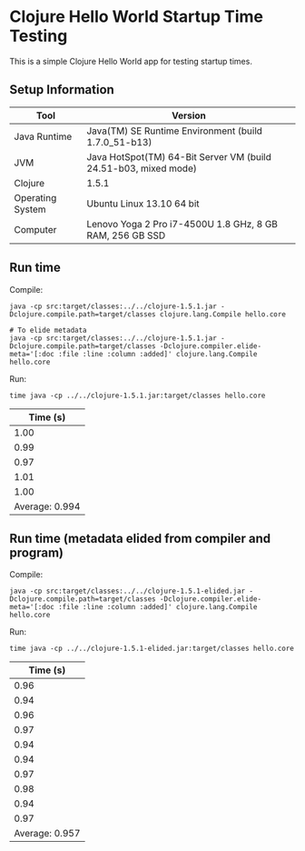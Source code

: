 # Clojure Hello World Startup Time Testing

This is a simple Clojure Hello World app for testing startup times. 

## Setup Information

| Tool | Version |
| --- | --- |
| Java Runtime | Java(TM) SE Runtime Environment (build 1.7.0_51-b13) |
| JVM | Java HotSpot(TM) 64-Bit Server VM (build 24.51-b03, mixed mode) |
| Clojure | 1.5.1 |
| Operating System | Ubuntu Linux 13.10 64 bit |
| Computer | Lenovo Yoga 2 Pro i7-4500U 1.8 GHz, 8 GB RAM, 256 GB SSD |

## Run time

Compile:

```
java -cp src:target/classes:../../clojure-1.5.1.jar -Dclojure.compile.path=target/classes clojure.lang.Compile hello.core 

# To elide metadata
java -cp src:target/classes:../../clojure-1.5.1.jar -Dclojure.compile.path=target/classes -Dclojure.compiler.elide-meta='[:doc :file :line :column :added]' clojure.lang.Compile hello.core 
```

Run:

```
time java -cp ../../clojure-1.5.1.jar:target/classes hello.core
```

| Time (s) |
| ---- |
| 1.00 |
| 0.99 |
| 0.97 |
| 1.01 |
| 1.00 |
| Average: 0.994 |


## Run time (metadata elided from compiler and program)

Compile:

```
java -cp src:target/classes:../../clojure-1.5.1-elided.jar -Dclojure.compile.path=target/classes -Dclojure.compiler.elide-meta='[:doc :file :line :column :added]' clojure.lang.Compile hello.core 
```

Run:

```
time java -cp ../../clojure-1.5.1-elided.jar:target/classes hello.core
```

| Time (s) |
| ---- |
| 0.96 |
| 0.94 |
| 0.96 |
| 0.97 |
| 0.94 |
| 0.94 |
| 0.97 |
| 0.98 |
| 0.94 |
| 0.97 |
| Average: 0.957 |
